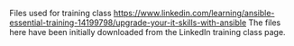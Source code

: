 Files used for training class https://www.linkedin.com/learning/ansible-essential-training-14199798/upgrade-your-it-skills-with-ansible
The files here have been initially downloaded from the LinkedIn training class page.